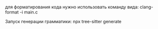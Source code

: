для форматирования кода нужно использовать команду вида:
clang-format -i main.c

Запуск генерации грамматики:
npx tree-sitter generate